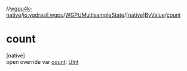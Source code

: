 //[wgpu4k-native](../../../../index.md)/[io.ygdrasil.wgpu](../../index.md)/[WGPUMultisampleState](../index.md)/[[native]ByValue](index.md)/[count](count.md)

# count

[native]\
open override var [count](count.md): [UInt](https://kotlinlang.org/api/core/kotlin-stdlib/kotlin/-u-int/index.html)